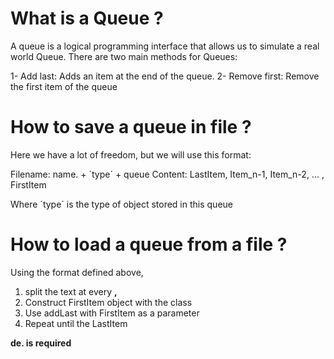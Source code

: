 # What is a Queue ?

A queue is a logical programming interface that allows us to simulate a real world Queue. There are two main methods for Queues: 

1- Add last: Adds an item at the end of the queue.
2- Remove first: Remove the first item of the queue

# How to save a queue in file ?

Here we have a lot of freedom, but we will use this format:

Filename: name. + ´type´ + queue
Content: LastItem, Item_n-1, Item_n-2, ... , FirstItem

Where ´type´ is the type of object stored in this queue

# How to load a queue from a file ?

Using the format defined above, 

1. split the text at every __,__
2. Construct FirstItem object with the class
3. Use addLast with FirstItem as a parameter
4. Repeat until the LastItem

__de. is required__

